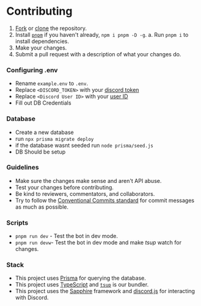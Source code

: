 # Contributing

1. [Fork](https://docs.github.com/en/get-started/quickstart/fork-a-repo) or [clone](https://github.com/git-guides/git-clone) the repository.
1. Install [`pnpm`](https://pnpm.io) if you haven't already, `npm i pnpm -D -g`.
   a. Run `pnpm i` to install dependencies.
1. Make your changes.
1. Submit a pull request with a description of what your changes do.

### Configuring .env

-   Rename `example.env` to `.env`.
-   Replace `<DISCORD_TOKEN>` with your [discord token](https://discord.com/developers/applications)
-   Replace `<Discord User ID>` with your [user ID](https://support.discord.com/hc/en-us/articles/206346498-Where-can-I-find-my-User-Server-Message-ID-)
-   Fill out DB Credentials

### Database

-   Create a new database
-   run `npx prisma migrate deploy`
-   if the database wasnt seeded run `node prisma/seed.js`
-   DB Should be setup

### Guidelines

-   Make sure the changes make sense and aren't API abuse.
-   Test your changes before contributing.
-   Be kind to reviewers, commentators, and collaborators.
-   Try to follow the [Conventional Commits standard](https://www.conventionalcommits.org/en/v1.0.0/) for commit messages as much as possible.

### Scripts

-   `pnpm run dev` - Test the bot in dev mode.
-   `pnpm run devw`- Test the bot in dev mode and make _tsup_ watch for changes.

### Stack

-   This project uses [Prisma](https://npmjs.com/package/@prisma/client) for querying the database.
-   This project uses [TypeScript](https://www.typescriptlang.org/) and [`tsup`](https://www.npmjs.com/package/tsup) is our bundler.
-   This project uses the [Sapphire](https://www.sapphirejs.dev/docs/General/Welcome) framework and [discord.js](https://discord.js.org) for interacting with Discord.

